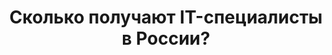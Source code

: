 ---
title: "Сколько получают IT-специалисты в России?"
categories:
  - talks
tags:
  - interview
header:
  teaser: http://brightmagazine.ru/wp-content/uploads/2022/10/christina-wocintechchat-com-qZYNQp_Lm3o-unsplash.jpg
link: http://brightmagazine.ru/ie/
excerpt: "Вместе с заместителем декана по учебной работе Финансового университета при Правительстве РФ, кандидатом экономических наук, Михаилом Коротеевым разбираемся в будущем  искусственного интеллекта."
---